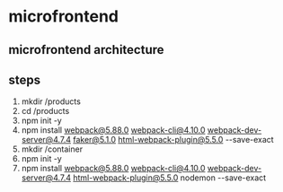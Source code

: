 # microfrontend
## microfrontend architecture

## steps
1. mkdir /products
2. cd /products
3. npm init -y
4. npm install webpack@5.88.0 webpack-cli@4.10.0 webpack-dev-server@4.7.4 faker@5.1.0 html-webpack-plugin@5.5.0 --save-exact
5. mkdir /container
6. npm init -y
7. npm install webpack@5.88.0 webpack-cli@4.10.0 webpack-dev-server@4.7.4 html-webpack-plugin@5.5.0 nodemon --save-exact